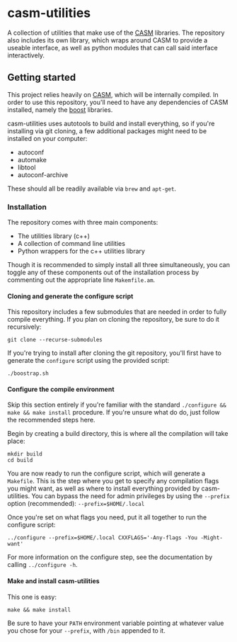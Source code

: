 # casm-utilities
A collection of utilities that make use of the [CASM](https://github.com/prisms-center/CASMcode) libraries. The repository also includes its own library, which wraps around CASM to provide a useable interface, as well as python modules that can call said interface interactively.

## Getting started
This project relies heavily on [CASM](https://github.com/prisms-center/CASMcode), which will be internally compiled.
In order to use this repository, you'll need to have any dependencies of CASM installed, namely the [boost](https://www.boost.org/) libraries.

casm-utilities uses autotools to build and install everything, so if you're installing via git cloning, a few additional packages might need to be installed on your computer:

* autoconf
* automake
* libtool
* autoconf-archive

These should all be readily available via `brew` and `apt-get`.

### Installation
The repository comes with three main components:

* The utilities library (c++)
* A collection of command line utilities
* Python wrappers for the c++ utilities library

Though it is recommended to simply install all three simultaneously, you can toggle any of these components out of the installation process by commenting out the appropriate line `Makemfile.am`.

#### Cloning and generate the configure script
This repository includes a few submodules that are needed in order to fully compile everything.
If you plan on cloning the repository, be sure to do it recursively:
```
git clone --recurse-submodules
```

If you're trying to install after cloning the git repository, you'll first have to generate the `configure` script using the provided script:
```
./boostrap.sh
```

#### Configure the compile environment
Skip this section entirely if you're familiar with the standard `./configure && make && make install` procedure.
If you're unsure what do do, just follow the recommended steps here.

Begin by creating a build directory, this is where all the compilation will take place:
```
mkdir build
cd build
```

You are now ready to run the configure script, which will generate a `Makefile`.
This is the step where you get to specify any compilation flags you might want, as well as where to install everything provided by casm-utilities.
You can bypass the need for admin privileges by using the `--prefix` option (recommended): `--prefix=$HOME/.local`

Once you're set on what flags you need, put it all together to run the configure script:
```
../configure --prefix=$HOME/.local CXXFLAGS='-Any-flags -You -Might-want'    
```

For more information on the configure step, see the documentation by calling `../configure -h`.

#### Make and install casm-utilities
This one is easy:
```
make && make install
```

Be sure to have your `PATH` environment variable pointing at whatever value you chose for your `--prefix`, with `/bin` appended to it.
